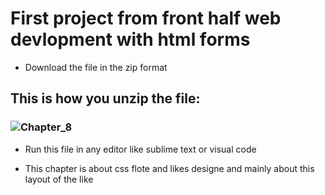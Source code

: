 # First project from front half web devlopment with html forms

* Download the file in the zip format

## This is how you unzip the file:
### ![Chapter_8]()

* Run this file in any editor like sublime text or visual code
 
* This chapter is about css flote and likes designe and mainly about this layout of the like
